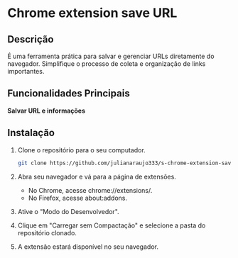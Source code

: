 # Chrome extension save URL

## Descrição

É uma ferramenta prática para salvar e gerenciar URLs diretamente do navegador. Simplifique o processo de coleta e organização de links importantes.

## Funcionalidades Principais

 **Salvar URL e informações** 

## Instalação

1. Clone o repositório para o seu computador.
   ```bash
   git clone https://github.com/julianaraujo333/s-chrome-extension-save-url.git

2. Abra seu navegador e vá para a página de extensões.
   
   - No Chrome, acesse chrome://extensions/.
   - No Firefox, acesse about:addons.

3. Ative o "Modo do Desenvolvedor".
4. Clique em "Carregar sem Compactação" e selecione a pasta do repositório clonado.
5. A extensão estará disponível no seu navegador.
